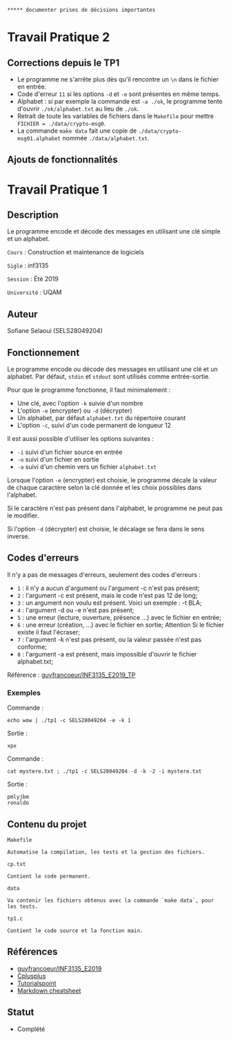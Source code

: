     ***** documenter prises de décisions importantes 

   # Travail Pratique 2

   ## Corrections depuis le TP1

   - Le programme ne s'arrête plus dès qu'il rencontre un `\n` dans le fichier en entrée.
   - Code d'erreur `11` si les options `-d` et `-e` sont présentes en même temps.
   - Alphabet : si par exemple la commande est `-a ./ok`, le programme tente d'ouvrir `./ok/alphabet.txt` au lieu de `./ok`.
   - Retrait de toute les variables de fichiers dans le `Makefile` pour mettre `FICHIER = ./data/crypto-msg0`.
   - La commande `make data` fait une copie de `./data/crypto-msg01.alphabet` nommée `./data/alphabet.txt`.

   ## Ajouts de fonctionnalités

   

   # Travail Pratique 1

   ## Description

   Le programme encode et décode des messages en utilisant une clé simple et un alphabet.

   `Cours` : Construction et maintenance de logiciels

   `Sigle` : inf3135

   `Session` : Été 2019

   `Université` : UQAM

   ## Auteur

   Sofiane Selaoui (SELS28049204)

   ## Fonctionnement

   Le programme encode ou décode des messages en utilisant une clé et un alphabet. Par défaut, `stdin` et `stdout` sont utilisés comme entrée-sortie.

   Pour que le programme fonctionne, il faut minimalement :

   - Une clé, avec l'option `-k` suivie d'un nombre
   - L'option `-e` (encrypter) ou `-d` (décrypter)
   - Un alphabet, par défaut `alphabet.txt` du répertoire courant
   - L'option `-c`, suivi d'un code permanent de longueur 12

   Il est aussi possible d'utiliser les options suivantes :

   - `-i` suivi d'un fichier source en entrée
   - `-o` suivi d'un fichier en sortie 
   - `-a` suivi d'un chemin vers un fichier `alphabet.txt`

   Lorsque l'option `-e` (encrypter) est choisie, le programme décale la valeur de chaque caractère selon la clé donnée et les choix possibles dans l'alphabet.

   Si le caractère n'est pas présent dans l'alphabet, le programme ne peut pas le modifier.

   Si l'option `-d` (décrypter) est choisie, le décalage se fera dans le sens inverse. 

   ## Codes d'erreurs 
   
   Il n'y a pas de messages d'erreurs, seulement des codes d'erreurs : 

   - `1` : il n'y a aucun d'argument ou l'argument -c n'est pas présent;
   - `2` : l'argument -c est présent, mais le code n'est pas 12 de long;
   - `3` : un argument non voulu est présent. Voici un exemple : -t BLA;
   - `4` : l'argument -d ou -e n'est pas présent;
   - `5` : une erreur (lecture, ouverture, présence ...) avec le fichier en entrée;
   - `6` : une erreur (création, ...) avec le fichier en sortie; Attention Si le fichier existe il faut l'écraser;
   - `7` : l'argument -k n'est pas présent, ou la valeur passée n'est pas conforme;
   - `8` : l'argument -a est présent, mais impossible d'ouvrir le fichier alphabet.txt;

   Référence : [guyfrancoeur/INF3135_E2019_TP](https://github.com/guyfrancoeur/INF3135_E2019_TP/blob/master/tp1.md)

   ### Exemples

   Commande : 

   `echo wow | ./tp1 -c SELS28049204 -e -k 1`

   Sortie : 

   ```
   xpx
   ```

   Commande : 

   `cat mystere.txt ; ./tp1 -c SELS28049204 -d -k -2 -i mystere.txt`

   Sortie : 

   ```
   pmlyjbm
   ronaldo
   ```

   ## Contenu du projet

   `Makefile`
   ```
   Automatise la compilation, les tests et la gestion des fichiers.
   ```

   `cp.txt`
   ```
   Contient le code permanent.
   ```

   `data`
   ```
   Va contenir les fichiers obtenus avec la commande `make data`, pour les tests.
   ```

   `tp1.c`
   ```
   Contient le code source et la fonction main.
   ```

   ## Références

   - [guyfrancoeur/INF3135_E2019](https://github.com/guyfrancoeur/INF3135_E2019)
   - [Cplusplus](http://www.cplusplus.com/reference/clibrary)
   - [Tutorialspoint](https://www.tutorialspoint.com/cprogramming)
   - [Markdown cheatsheet](https://github.com/adam-p/markdown-here/wiki/Markdown-Cheatsheet)

   ## Statut

   - Complété